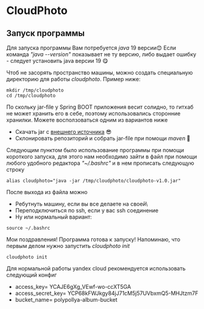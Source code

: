 # CloudPhoto

## Запуск программы

Для запуска программы Вам потребуется *java* 19 версии😊
Если команда *"java --version"* показывает не ту версию, либо выдает ошибку - 
следует установить java версии 19 😋

Чтоб не засорять пространство машины, можно создать специальную директорию для работы
*cloudphoto*.
Пример ниже:
```shell
mkdir /tmp/cloudphoto
cd /tmp/cloudphoto
```
По скольку jar-file у Spring BOOT приложения весит солидно, то гитхаб не может хранить
его в себе, поэтому использовались сторонние хранилки. Можете восползоваться одним из вариантов ниже
 - Скачать jar с [внешнего источника](https://disk.yandex.ru/d/rt_NGRGJyL6Axg)  😎
 - Склонировать репозиторий и собрать jar-file при помощи *maven* 🤥

Следующим пунктом было использование программы при помощи короткого запуска, для этого нам необходимо
зайти в файл при помощи любого удобного редактора *"~/.bashrc"* и в нем прописать следующую строку 
```shell
alias cloudphoto="java -jar /tmp/cloudphoto/cloudphoto-v1.0.jar"
```
После выхода из файла можно 
 - Ребутнуть машину, если вы все делаете на своей\
 - Переподключиться по ssh, если у вас ssh соединение
 - Ну или нормальный вариант:
```shell
source ~/.bashrc
```
Мои поздравления! Программа готова к запуску! Напоминаю, что первым делом нужно запустить *cloudphoto init*
```shell
cloudphoto init
```
Для нормальной работы yandex cloud рекомендуется использовать следующий конфиг
 - access_key= YCAJE6gXg_VEwf-wo-ccXT5GA
 - access_secret_key= YCP68kFWJkgy84jJ71cM5j57UVbxmQ5-MHJtzm7F
 - bucket_name= polypollya-album-bucket
